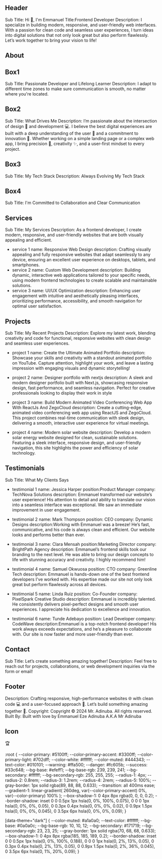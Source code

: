 ## Header

Sub Title: Hi 👋, I'm Emmanuel
Title:Frontend Developer
Description: I specialize in building modern, responsive, and user-friendly web interfaces. With a passion for clean code and seamless user experiences, I turn ideas into digital solutions that not only look great but also perform flawlessly. Let’s work together to bring your vision to life!

## About

## Box1

Sub Title: <span class="primary">Passionate</span> Developer and Lifelong Learner
Description: I adapt to different time zones to make sure communication is smooth, no matter where you're located.

## Box2

Sub Title: What <span class="primary">Drives Me</span>
Description: I’m passionate about the intersection of design 🎨 and
development 💻. I believe the best digital experiences are built
with a deep understanding of the user 👤 and a commitment to
innovation 🌟. Whether working on a simple landing page or a
complex web app, I bring precision 🎯, creativity ✨, and a
user-first mindset to every project.

## Box3

Sub Title: My <span class="primary">Tech Stack</span>
Description: Always Evolving My Tech Stack

## Box4

Sub Title: I'm Committed to Collaboration and Clear Communication

## Services

Sub Title: My <span class="primary">Services</span>
Description: As a frontend developer, I create modern, responsive, and user-friendly websites that are both visually appealing and efficient.

- service 1
  name: Responsive Web Design
  description: Crafting visually appealing and fully responsive websites that
  adapt seamlessly to any device, ensuring an excellent user
  experience on desktops, tablets, and smartphones.
- service 2
  name: Custom Web Development
  description: Building dynamic, interactive web applications tailored to your
  specific needs, using modern frontend technologies to create
  scalable and maintainable solutions.
- service 3
  name: UI/UX Optimization
  description: Enhancing user engagement with intuitive and aesthetically
  pleasing interfaces, prioritizing performance, accessibility, and
  smooth navigation for optimal user satisfaction.

## Projects

Sub Title: My Recent Projects
Description: Explore my latest work, blending creativity and code for functional, responsive websites with clean design and seamless user experiences.

- project 1
  name: Create the Ultimate Animated Portfolio
  description: Showcase your skills and creativity with a standout animated
  portfolio on YouTube. Capture attention, highlight your work,
  and leave a lasting impression with engaging visuals and dynamic
  storytelling!

- project 2
  name: Designer portfolio with nextjs
  description: A sleek and modern designer portfolio built with Next.js,
  showcasing responsive design, fast performance, and seamless
  navigation. Perfect for creative professionals looking to
  display their work in style
- project 3
  name: Build Modern Animated Video Conferencing Web App With ReactJs
  And ZegoCloud
  description: Create a cutting-edge, animated video conferencing web app using
  ReactJS and ZegoCloud. This project combines real-time
  communication with sleek design, delivering a smooth,
  interactive user experience for virtual meetings.

- project 4
  name: Modern solar website
  description: Develop a modern solar energy website designed for clean,
  sustainable solutions. Featuring a sleek interface, responsive
  design, and user-friendly navigation, this site highlights the
  power and efficiency of solar technology.

## Testimonials

Sub Title: What My <span class="primary">Clients</span> Says

- testimonial 1
  name: Jessica Harper
  position:Product Manager
  company: TechNova Solutions
  description: Emmanuel transformed our website’s user experience! His attention
  to detail and ability to translate our vision into a seamless
  interface was exceptional. We saw an immediate improvement in user
  engagement.

- testimonial 2
  name: Mark Thompson
  position: CEO
  company: Dynamic Designs
  description:Working with Emmanuel was a breeze! He’s fast, communicative, and
  his code is always clean and efficient. Our website looks and
  performs better than ever.

- testimonial 3
  name: Clara Mensah
  position:Marketing Director
  company: BrightPath Agency
  description: Emmanuel’s frontend skills took our branding to the next level. He
  was able to bring our design concepts to life with stunning
  accuracy and creativity. I highly recommend him!

- testimonial 4
  name: Samuel Okwuosa
  position: CTO
  company: Greenline Tech
  description: Emmanuel is hands-down one of the best frontend developers I've
  worked with. His expertise made our site not only look great but
  perform flawlessly across all devices.

- testimonial 5
  name: Linda Ruiz
  position: Co-Founder
  company: PixelSpark Creative Studio
  description: Emmanuel is incredibly talented. He consistently delivers
  pixel-perfect designs and smooth user experiences. I appreciate
  his dedication to excellence and innovation.

- testimonial 6
  name: Tunde Adebayo
  position: Lead Developer
  company: CodeWave
  description:Emmanuel is a top-notch frontend developer! His work always
  exceeds expectations, and he’s a pleasure to collaborate with. Our
  site is now faster and more user-friendly than ever.

## Contact

Sub Title: Let’s <span class="primary">create something</span> amazing together!
Description: Feel free to reach out for projects, collaborations, or web development inquiries via the form or email!

## Footer

Description: Crafting responsive, high-performance websites 🌐 with clean code 💻 and a user-focused approach 👥. Let’s build something amazing together 🚀.
Copyright: Copyright &copy; 2024 Mr. Adinuba. All rights reserved.
Built By: Built with love by Emmanuel Eze Adinuba A.K.A Mr Adinuba

## Icon

🏆

:root {
--color-primary: #5100ff;
--color-primary-accent: #3300ff;
--color-primary-light: #702dff;
--color-white: #ffffff;
--color-muted: #444343;
--text-color: #010101;
--warning: #ffa500;
--danger: #fc605b;
--success: #33c648;
--bg-base: #efeff1;
--bg-base-rgb: 239, 239, 241;
--bg-secondary: #ffffff;
--bg-secondary-rgb: 255, 255, 255;
--radius-1: 4px;
--radius-2: 0.8rem;
--radius-3: 1.2rem;
--radius-4: 2rem;
--radius-5: 100%;
--gray-border: 1px solid rgba(89, 88, 88, 0.633);
--transition: all 400ms ease;
--gradient-1: linear-gradient(
260deg,
var(--color-primary-accent) 0%,
var(--color-primary) 100%
);
--box-shadow-1: 0 4px 8px rgba(0, 0, 0, 0.2);
--border-shadow: inset 0 0 0.5px 1px hsla(0, 0%, 100%, 0.075),
0 0 0 1px hsla(0, 0%, 0%, 0.05), 0 0.3px 0.4px hsla(0, 0%, 0%, 0.02),
0 0.9px 1.5px hsla(0, 0%, 0%, 0.045), 0 3.5px 6px hsla(0, 0%, 0%, 0.09);
}

[data-theme="dark"] {
--color-muted: #a1a0a0;
--text-color: #ffffff;
--bg-base: #0a0a0c;
--bg-base-rgb: 10, 10, 12;
--bg-secondary: #171719;
--bg-secondary-rgb: 23, 23, 25;
--gray-border: 1px solid rgba(70, 68, 68, 0.633);
--box-shadow-1: 0 4px 8px rgba(185, 185, 189, 0.2);
--border-shadow: inset 0 0 0.5px 1px hsla(0, 0%, 100%, 0.188),
0 0 0 1px hsla(0, 2%, 13%, 0.05), 0 0.3px 0.4px hsla(0, 2%, 13%, 0.05),
0 0.9px 1.5px hsla(0, 2%, 36%, 0.045), 0 3.5px 6px hsla(0, 1%, 20%, 0.09);
}
